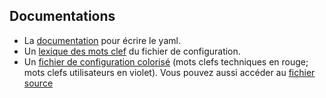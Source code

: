 ## Documentations
- La [documentation](fichier_de_configuration.pdf) pour écrire le yaml.
- Un [lexique des mots clef](lexique.pdf) du fichier de configuration.
- Un [fichier de configuration colorisé](https://anaee-dev.pages.mia.inra.fr/implementations-si-ore/cook-book-yaml-creation/) (mots clefs techniques en rouge; mots clefs utilisateurs en violet). Vous pouvez aussi accéder au [fichier source](https://anaee-dev.pages.mia.inra.fr/implementations-si-ore/cook-book-yaml-creation/documentation.yaml)